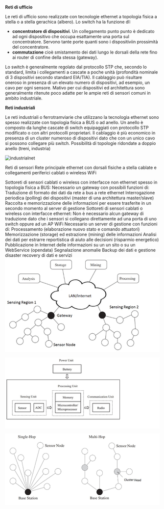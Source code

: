 **Reti di ufficio**

Le reti di ufficio sono realizzate con tecnologie ethernet a topologia fisica a stella o a stella gerachica (albero). Lo switch ha la funzione dI:
- **concentratore di dispositivi**. Un collegamento punto punto è dedicato ad ogni dispositivo che occupa esattamente una porta sul concentratore. Servono tante porte quanti sono i dispositiviin prossimità del concentratore.
- **commutazione** cioè smistamento dei dati lungo le dorsali della rete fino ai router di confine della stessa (gateway).

Lo switch è generalmente regolato dal protocollo STP che, secondo lo standard, limita i collegamenti a cascate a poche unità (profondità nominale di 3 dispositivi secondo standard EIA/TIA).
Il cablaggio può risultare oneroso in presenza di un elevato numero di dispositivi, ad esempio, un cavo per ogni sensore. Mativo per cui dispositivi ed architettura sono generalmente ritenute poco adatte per le ampie reti di sensori comuni in ambito industriale.

**Reti industriali**

Le reti industriali o ferrotramviarie che utilizzano la tecnologia ethernet sono spesso realizzate con topologia fisica a BUS o ad anello.
Un anello è composto da lunghe cascate di switch equipaggiati con protocollo STP modificato o con altri protocolli proprietari.
Il cablaggio è più economico in presenza di un cluster numeroso di dispositivi dato che con un unico cavo si possono collegare più switch.
Possibilità di topologie ridondate a doppio anello (treni, industria)

![industrialnet](industrialnet.png)



Reti di sensori 
Rete principale ethernet con dorsali fisiche a stella cablate e collegamenti periferici cablati o wireless WiFi

Sottoreti di sensori cablati o wireless con interfacce non ethernet spesso in topologia fisica a BUS:
Necessario un gateway con possibili funzioni di:
Traduzione di formato dei dati da rete a bus a rete ethernet
Interrogazione periodica (polling) dei dispositivi (master di una architettura master/slave)
Raccolta e memorizzazione delle informazioni per essere trasferite in un secondo momento al server di gestione
Sottoreti di sensori cablati o wireless con interfacce ethernet:
Non è necessario alcun gateway di traduzione dato che i sensori si collegano direttamente ad una porta di uno switch oppure ad un AP WiFi
Necessario un server di gestione con funzioni di:
Processamento (elaborazione nuovo stato e comando attuatori)
Memorizzazione (storage) ed estrazione (mining) delle informazioni 
Analisi dei dati per estrarre reportistica di aiuto alle decisioni (risparmio energetico)
Pubblicazione in Internet delle informazioni su un un sito o su un WebService (opendata)
Segnalazione anomalie 
Backup dei dati e gestione disaster recovery di dati e servizi
![sensor network](sensornet1.png)


![hops](sensorunit.png)

![hops](hops.png)

